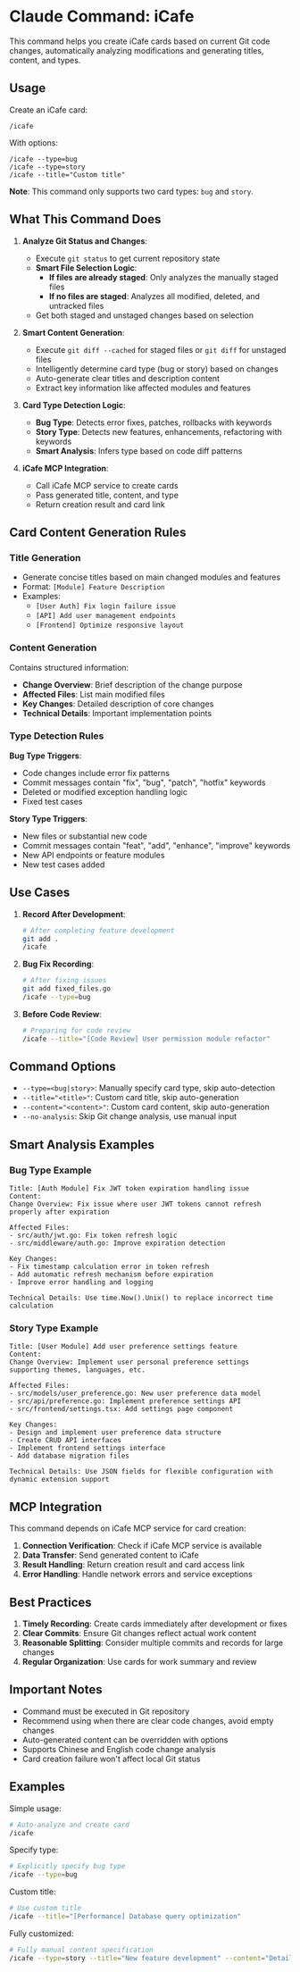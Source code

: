 # Claude Command: iCafe

This command helps you create iCafe cards based on current Git code changes, automatically analyzing modifications and generating titles, content, and types.

## Usage

Create an iCafe card:
```
/icafe
```

With options:
```
/icafe --type=bug
/icafe --type=story
/icafe --title="Custom title"
```

**Note**: This command only supports two card types: `bug` and `story`.

## What This Command Does

1. **Analyze Git Status and Changes**:
   - Execute `git status` to get current repository state
   - **Smart File Selection Logic**:
     - **If files are already staged**: Only analyzes the manually staged files
     - **If no files are staged**: Analyzes all modified, deleted, and untracked files
   - Get both staged and unstaged changes based on selection

2. **Smart Content Generation**:
   - Execute `git diff --cached` for staged files or `git diff` for unstaged files
   - Intelligently determine card type (bug or story) based on changes
   - Auto-generate clear titles and description content
   - Extract key information like affected modules and features

3. **Card Type Detection Logic**:
   - **Bug Type**: Detects error fixes, patches, rollbacks with keywords
   - **Story Type**: Detects new features, enhancements, refactoring with keywords
   - **Smart Analysis**: Infers type based on code diff patterns

4. **iCafe MCP Integration**:
   - Call iCafe MCP service to create cards
   - Pass generated title, content, and type
   - Return creation result and card link

## Card Content Generation Rules

### Title Generation
- Generate concise titles based on main changed modules and features
- Format: `[Module] Feature Description`
- Examples:
  - `[User Auth] Fix login failure issue`
  - `[API] Add user management endpoints`
  - `[Frontend] Optimize responsive layout`

### Content Generation
Contains structured information:
- **Change Overview**: Brief description of the change purpose
- **Affected Files**: List main modified files
- **Key Changes**: Detailed description of core changes
- **Technical Details**: Important implementation points

### Type Detection Rules

**Bug Type Triggers**:
- Code changes include error fix patterns
- Commit messages contain "fix", "bug", "patch", "hotfix" keywords
- Deleted or modified exception handling logic
- Fixed test cases

**Story Type Triggers**:
- New files or substantial new code
- Commit messages contain "feat", "add", "enhance", "improve" keywords
- New API endpoints or feature modules
- New test cases added

## Use Cases

1. **Record After Development**:
   ```bash
   # After completing feature development
   git add .
   /icafe
   ```

2. **Bug Fix Recording**:
   ```bash
   # After fixing issues
   git add fixed_files.go
   /icafe --type=bug
   ```

3. **Before Code Review**:
   ```bash
   # Preparing for code review
   /icafe --title="[Code Review] User permission module refactor"
   ```

## Command Options

- `--type=<bug|story>`: Manually specify card type, skip auto-detection
- `--title="<title>"`: Custom card title, skip auto-generation
- `--content="<content>"`: Custom card content, skip auto-generation
- `--no-analysis`: Skip Git change analysis, use manual input

## Smart Analysis Examples

### Bug Type Example
```
Title: [Auth Module] Fix JWT token expiration handling issue
Content:
Change Overview: Fix issue where user JWT tokens cannot refresh properly after expiration

Affected Files:
- src/auth/jwt.go: Fix token refresh logic
- src/middleware/auth.go: Improve expiration detection

Key Changes:
- Fix timestamp calculation error in token refresh
- Add automatic refresh mechanism before expiration
- Improve error handling and logging

Technical Details: Use time.Now().Unix() to replace incorrect time calculation
```

### Story Type Example
```
Title: [User Module] Add user preference settings feature
Content:
Change Overview: Implement user personal preference settings supporting themes, languages, etc.

Affected Files:
- src/models/user_preference.go: New user preference data model
- src/api/preference.go: Implement preference settings API
- src/frontend/settings.tsx: Add settings page component

Key Changes:
- Design and implement user preference data structure
- Create CRUD API interfaces
- Implement frontend settings interface
- Add database migration files

Technical Details: Use JSON fields for flexible configuration with dynamic extension support
```

## MCP Integration

This command depends on iCafe MCP service for card creation:

1. **Connection Verification**: Check if iCafe MCP service is available
2. **Data Transfer**: Send generated content to iCafe
3. **Result Handling**: Return creation result and card access link
4. **Error Handling**: Handle network errors and service exceptions

## Best Practices

1. **Timely Recording**: Create cards immediately after development or fixes
2. **Clear Commits**: Ensure Git changes reflect actual work content
3. **Reasonable Splitting**: Consider multiple commits and records for large changes
4. **Regular Organization**: Use cards for work summary and review

## Important Notes

- Command must be executed in Git repository
- Recommend using when there are clear code changes, avoid empty changes
- Auto-generated content can be overridden with options
- Supports Chinese and English code change analysis
- Card creation failure won't affect local Git status

## Examples

Simple usage:
```bash
# Auto-analyze and create card
/icafe
```

Specify type:
```bash
# Explicitly specify bug type
/icafe --type=bug
```

Custom title:
```bash
# Use custom title
/icafe --title="[Performance] Database query optimization"
```

Fully customized:
```bash
# Fully manual content specification
/icafe --type=story --title="New feature development" --content="Detailed feature description..."
```
